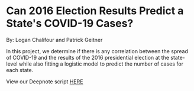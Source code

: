 # Can 2016 Election Results Predict a State's COVID-19 Cases?
By: Logan Chalifour and Patrick Geitner

In this project, we determine if there is any correlation between the spread of COVID-19 and the results of the 2016
presidential election at the state-level while also fitting a logistic model to predict the number of cases for each state.

View our Deepnote script [HERE](https://deepnote.com/project/50e8508e-f07d-471a-866b-ad8e2eab6ab1)
